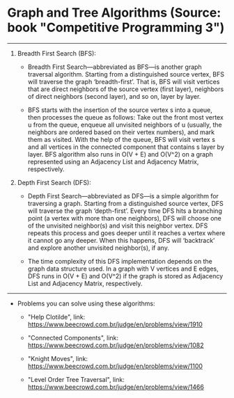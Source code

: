# Graph and Tree Algorithms (Source: book "Competitive Programming 3")

---  

1. Breadth First Search (BFS):  

    * Breadth First Search—abbreviated as BFS—is another graph traversal algorithm. Starting from a distinguished source vertex, BFS will traverse the graph ‘breadth-first’. That is, BFS will visit vertices that are direct neighbors of the source vertex (first layer), neighbors of direct neighbors (second layer), and so on, layer by layer.  

    * BFS starts with the insertion of the source vertex s into a queue, then processes the queue as follows: Take out the front most vertex u from the queue, enqueue all unvisited neighbors of u (usually, the neighbors are ordered based on their vertex numbers), and mark them as visited. With the help of the queue, BFS will visit vertex s and all vertices in the connected component that contains s layer by layer. BFS algorithm also runs in O(V + E) and O(V^2) on a graph represented using an Adjacency List and Adjacency Matrix, respectively.  

2. Depth First Search (DFS):  

    * Depth First Search—abbreviated as DFS—is a simple algorithm for traversing a graph. Starting from a distinguished source vertex, DFS will traverse the graph ‘depth-first’. Every time DFS hits a branching point (a vertex with more than one neighbors), DFS will choose one of the unvisited neighbor(s) and visit this neighbor vertex. DFS repeats this process and goes deeper until it reaches a vertex where it cannot go any deeper. When this happens, DFS will ‘backtrack’ and explore another unvisited neighbor(s), if any.  

    * The time complexity of this DFS implementation depends on the graph data structure used. In a graph with V vertices and E edges, DFS runs in O(V + E) and O(V^2) if the graph is stored as Adjacency List and Adjacency Matrix, respectively.  

---  

* Problems you can solve using these algorithms:  

    - "Help Clotilde", link: https://www.beecrowd.com.br/judge/en/problems/view/1910  

    - "Connected Components", link: https://www.beecrowd.com.br/judge/en/problems/view/1082  

    - "Knight Moves", link: https://www.beecrowd.com.br/judge/en/problems/view/1100  

    - "Level Order Tree Traversal", link: https://www.beecrowd.com.br/judge/en/problems/view/1466  



